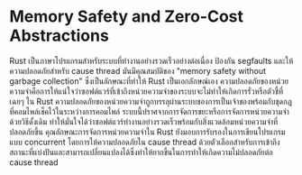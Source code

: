 # Memory Safety and Zero-Cost Abstractions

Rust เป็นภาษาโปรแกรมสำหรับระบบที่ทำงานอย่างรวดเร็วอย่างต่อเนื่อง ป้องกัน segfaults และให้ความปลอดภัยสำหรับ cause thread มันมีคุณสมบัติของ "memory safety without garbage collection" ซึ่งเป็นลักษณะที่ทำให้ Rust เป็นเอกลักษณ์เอง ความปลอดภัยของหน่วยความจำคือการให้แน่ใจว่าซอฟต์แวร์ที่เข้าถึงหน่วยความจำของระบบจะไม่ทำให้เกิดการรั่วหรือตัวชี้ที่เฉยๆ ใน Rust ความปลอดภัยของหน่วยความจำถูกบรรลุผ่านระบบของการเป็นเจ้าของพร้อมกับชุดกฎที่คอมไพล์เช็คไว้ในระหว่างการคอมไพล์ ระบบนี้ปราศจากการจัดการขยะหรือการจัดการหน่วยความจำด้วยวิธีดั้งเดิม ทำให้มั่นใจได้ว่าซอฟต์แวร์ทำงานอย่างรวดเร็วพร้อมกับสิ่งแวดล้อมหน่วยความจำที่ปลอดภัยขึ้น คุณลักษณะการจัดการหน่วยความจำใน Rust ยังมอบการรับรองในการเขียนโปรแกรมแบบ concurrent โดยการให้ความปลอดภัยใน cause thread ด้วยตัวเลือกสำหรับการเข้าถึงสถานะที่แบ่งปันและสามารถเปลี่ยนแปลงได้ซึ่งทำให้ยากขึ้นในการทำให้เกิดความไม่ปลอดภัยต่อ cause thread






